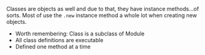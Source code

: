 Classes are objects as well and due to that, they have instance methods...of sorts. Most of use the `.new` instance method a whole lot when creating new objects.

* Worth remembering: Class is a subclass of Module
* All class definitions are executable
* Defined one method at a time